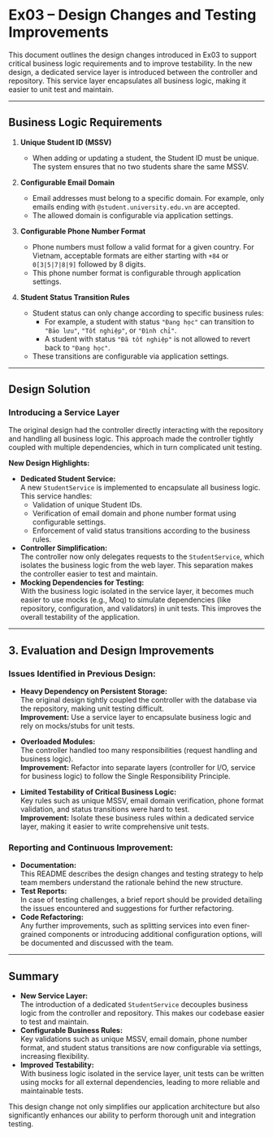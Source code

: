 # Ex03 – Design Changes and Testing Improvements

This document outlines the design changes introduced in Ex03 to support critical business logic requirements and to improve testability. In the new design, a dedicated service layer is introduced between the controller and repository. This service layer encapsulates all business logic, making it easier to unit test and maintain.

---

## Business Logic Requirements

1. **Unique Student ID (MSSV)**

   - When adding or updating a student, the Student ID must be unique. The system ensures that no two students share the same MSSV.

2. **Configurable Email Domain**

   - Email addresses must belong to a specific domain. For example, only emails ending with `@student.university.edu.vn` are accepted.
   - The allowed domain is configurable via application settings.

3. **Configurable Phone Number Format**

   - Phone numbers must follow a valid format for a given country. For Vietnam, acceptable formats are either starting with `+84` or `0[3|5|7|8|9]` followed by 8 digits.
   - This phone number format is configurable through application settings.

4. **Student Status Transition Rules**
   - Student status can only change according to specific business rules:
     - For example, a student with status `"Đang học"` can transition to `"Bảo lưu"`, `"Tốt nghiệp"`, or `"Đình chỉ"`.
     - A student with status `"Đã tốt nghiệp"` is not allowed to revert back to `"Đang học"`.
   - These transitions are configurable via application settings.

---

## Design Solution

### Introducing a Service Layer

The original design had the controller directly interacting with the repository and handling all business logic. This approach made the controller tightly coupled with multiple dependencies, which in turn complicated unit testing.

**New Design Highlights:**

- **Dedicated Student Service:**  
  A new `StudentService` is implemented to encapsulate all business logic. This service handles:
  - Validation of unique Student IDs.
  - Verification of email domain and phone number format using configurable settings.
  - Enforcement of valid status transitions according to the business rules.
- **Controller Simplification:**  
  The controller now only delegates requests to the `StudentService`, which isolates the business logic from the web layer. This separation makes the controller easier to test and maintain.
- **Mocking Dependencies for Testing:**  
  With the business logic isolated in the service layer, it becomes much easier to use mocks (e.g., Moq) to simulate dependencies (like repository, configuration, and validators) in unit tests. This improves the overall testability of the application.

---

## 3. Evaluation and Design Improvements

### **Issues Identified in Previous Design:**

- **Heavy Dependency on Persistent Storage:**  
  The original design tightly coupled the controller with the database via the repository, making unit testing difficult.  
  **Improvement:** Use a service layer to encapsulate business logic and rely on mocks/stubs for unit tests.

- **Overloaded Modules:**  
  The controller handled too many responsibilities (request handling and business logic).  
  **Improvement:** Refactor into separate layers (controller for I/O, service for business logic) to follow the Single Responsibility Principle.

- **Limited Testability of Critical Business Logic:**  
  Key rules such as unique MSSV, email domain verification, phone format validation, and status transitions were hard to test.  
  **Improvement:** Isolate these business rules within a dedicated service layer, making it easier to write comprehensive unit tests.

### **Reporting and Continuous Improvement:**

- **Documentation:**  
  This README describes the design changes and testing strategy to help team members understand the rationale behind the new structure.
- **Test Reports:**  
  In case of testing challenges, a brief report should be provided detailing the issues encountered and suggestions for further refactoring.
- **Code Refactoring:**  
  Any further improvements, such as splitting services into even finer-grained components or introducing additional configuration options, will be documented and discussed with the team.

---

## Summary

- **New Service Layer:**  
  The introduction of a dedicated `StudentService` decouples business logic from the controller and repository. This makes our codebase easier to test and maintain.
- **Configurable Business Rules:**  
  Key validations such as unique MSSV, email domain, phone number format, and student status transitions are now configurable via settings, increasing flexibility.
- **Improved Testability:**  
  With business logic isolated in the service layer, unit tests can be written using mocks for all external dependencies, leading to more reliable and maintainable tests.

This design change not only simplifies our application architecture but also significantly enhances our ability to perform thorough unit and integration testing.
